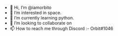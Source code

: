 - 👋 Hi, I’m @iamorbito
- 👀 I’m interested in space.
- 🌱 I’m currently learning python.
- 💞️ I’m looking to collaborate on 
- 📫 How to reach me through Discord :- Orbit#1046
